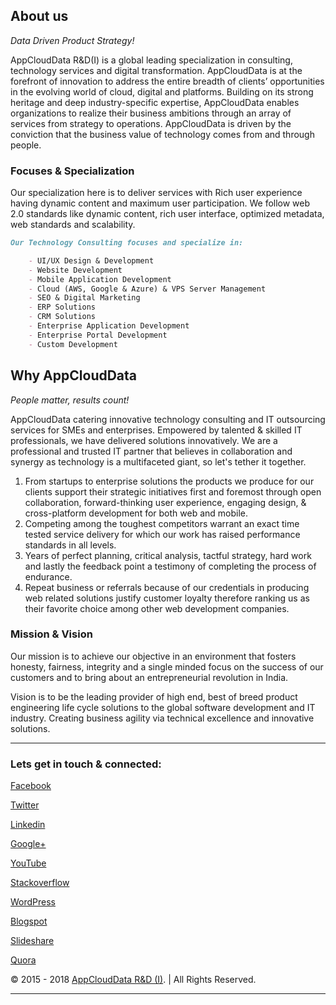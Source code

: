 
## About us
_Data Driven Product Strategy!_

AppCloudData R&D(I) is a global leading specialization in consulting, technology services and digital transformation. AppCloudData is at the forefront of innovation to address the entire breadth of clients’ opportunities in the evolving world of cloud, digital and platforms. Building on its strong heritage and deep industry-specific expertise, AppCloudData enables organizations to realize their business ambitions through an array of services from strategy to operations. AppCloudData is driven by the conviction that the business value of technology comes from and through people.

### Focuses & Specialization
Our specialization here is to deliver services with Rich user experience having dynamic content and maximum user participation. We follow web 2.0 standards like dynamic content, rich user interface, optimized metadata, web standards and scalability. 
```markdown
Our Technology Consulting focuses and specialize in: 

    - UI/UX Design & Development
    - Website Development
    - Mobile Application Development
    - Cloud (AWS, Google & Azure) & VPS Server Management
    - SEO & Digital Marketing
    - ERP Solutions
    - CRM Solutions
    - Enterprise Application Development
    - Enterprise Portal Development
    - Custom Development
```

## Why AppCloudData
_People matter, results count!_

AppCloudData catering innovative technology consulting and IT outsourcing services for SMEs and enterprises. Empowered by talented & skilled IT professionals, we have delivered solutions innovatively. We are a professional and trusted IT partner that believes in collaboration and synergy as technology is a multifaceted giant, so let's tether it together.

1. From startups to enterprise solutions the products we produce for our clients support their strategic initiatives first and foremost through open collaboration, forward-thinking user experience, engaging design, & cross-platform development for both web and mobile. 
2. Competing among the toughest competitors warrant an exact time tested service delivery for which our work has raised performance standards in all levels. 
3. Years of perfect planning, critical analysis, tactful strategy, hard work and lastly the feedback point a testimony of completing the process of endurance. 
4. Repeat business or referrals because of our credentials in producing web related solutions justify customer loyalty therefore ranking us as their favorite choice among other web development companies.

### Mission & Vision

Our mission is to achieve our objective in an environment that fosters honesty, fairness, integrity and a single minded focus on the success of our customers and to bring about an entrepreneurial revolution in India.

Vision is to be the leading provider of high end, best of breed product engineering life cycle solutions to the global software development and IT industry. Creating business agility via technical excellence and innovative solutions.

-------------
### Lets get in touch & connected:

[Facebook](https://www.facebook.com/AppCloudData) 

[Twitter](https://twitter.com/appclouddata) 

[Linkedin](https://www.linkedin.com/company/appclouddata) 

[Google+](https://plus.google.com/117903651776733303304) 

[YouTube](https://www.youtube.com/channel/UC3oVAv8_tm5qW7vrEsHNXrg) 

[Stackoverflow](https://stackoverflow.com/users/5618883/appclouddata) 

[WordPress](https://appclouddata.wordpress.com/) 

[Blogspot](http://appclouddata.blogspot.com/) 

[Slideshare](https://www.slideshare.net/appclouddata) 

[Quora](https://quora.com/appclouddata) 


© 2015 - 2018 [AppCloudData R&D (I)](https://appclouddata.com). | All Rights Reserved.

-------------




















